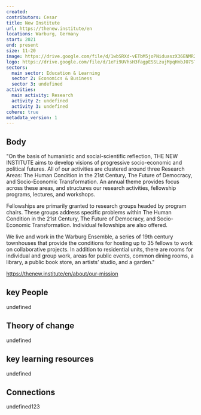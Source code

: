 ```yaml
---
created:
contributors: Cesar
title: New Institute
url: https://thenew.institute/en
locations: Warburg, Germany
start: 2021
end: present
size: 11-20
image: https://drive.google.com/file/d/1wbSRXd-vETbM5joPNiduaszX36ENMR2V/view?usp=drive_link 
logo: https://drive.google.com/file/d/1eFi9UVhsH3fagpESSLzujMpqHnbJO7ST/view?usp=drive_link 
sectors:
  main sector: Education & Learning
  sector 2: Economics & Business
  sector 3: undefined
activities: 
  main activity: Research
  activity 2: undefined
  activity 3: undefined
cohere: true
metadata_version: 1
---
```



## Body

"On the basis of humanistic and social-scientific reflection, THE NEW INSTITUTE aims to develop visions of progressive socio-economic and political futures.  All of our activities are clustered around three Research Areas: The Human Condition in the 21st Century, The Future of Democracy, and Socio-Economic Transformation. An annual theme provides focus across these areas, and structures our research activities, fellowship programs, lectures, and workshops.

Fellowships are primarily granted to research groups headed by program chairs. These groups address specific problems within The Human Condition in the 21st Century, The Future of Democracy, and Socio-Economic Transformation. Individual fellowships are also offered.

We live and work in the Warburg Ensemble, a series of 19th century townhouses that provide the conditions for hosting up to 35 fellows to work on collaborative projects. In addition to residential units, there are rooms for individual and group work, areas for public events, common dining rooms, a library, a public book store, an artists’ studio, and a garden."

https://thenew.institute/en/about/our-mission 

## key People

undefined

## Theory of change

undefined

## key learning resources

undefined

## Connections

undefined123

